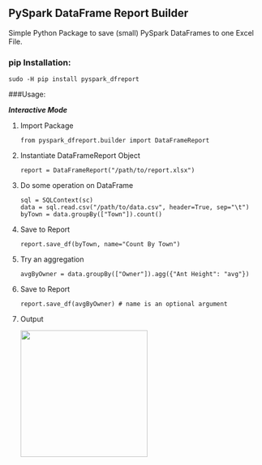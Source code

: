 ## PySpark DataFrame Report Builder

Simple Python Package to save (small) PySpark DataFrames to one Excel File.

### pip Installation:

```
sudo -H pip install pyspark_dfreport
```

###Usage:

_**Interactive Mode**_

1. Import Package

	```
	from pyspark_dfreport.builder import DataFrameReport
	```
2. Instantiate DataFrameReport Object

	```
	report = DataFrameReport("/path/to/report.xlsx")
	```
3. Do some operation on DataFrame

	```
	sql = SQLContext(sc)
	data = sql.read.csv("/path/to/data.csv", header=True, sep="\t")
	byTown = data.groupBy(["Town"]).count()
	```
4. Save to Report

	```
	report.save_df(byTown, name="Count By Town")
	```
5. Try an aggregation

	```
	avgByOwner = data.groupBy(["Owner"]).agg({"Ant Height": "avg"})
	```
6. Save to Report

	```
	report.save_df(avgByOwner) # name is an optional argument
	```
7. Output

	<img src="http://i.imgur.com/hUKSBmP.png" width="250">
	